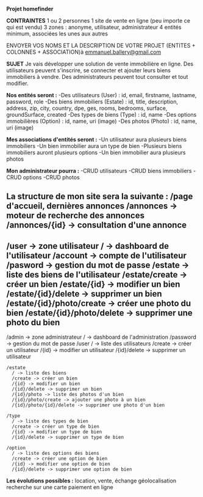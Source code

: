 **Projet homefinder**

**CONTRAINTES**
1 ou 2 personnes
1 site de vente en ligne (peu importe ce qui est vendu)
3 zones : anonyme, utilisateur, administrateur
4 entités minimum, associées les unes aux autres

ENVOYER VOS NOMS ET LA DESCRIPTION DE VOTRE PROJET (ENTITES + COLONNES + ASSOCIATION)à emmanuel.ballery@gmail.com

**SUJET**
Je vais développer une solution de vente immobilière en ligne. Des utilisateurs peuvent s'inscrire, se connecter et ajouter leurs biens immobiliers à vendre. Des administrateurs peuvent tout consulter et tout modifier.

**Nos entités seront :**
  -Des utilisateurs (User) : id, email, firstname, lastname, password, role
  -Des biens immobiliers (Estate) : id, title, description, address, zip, city, country, dpe, ges, rooms, bedrooms, surface, groundSurface, created
  -Des types de biens (Type) : id, name
  -Des options immobilières (Option) : id, name, uri (image)
  -Des photos (Photo) : id, name, uri (image)

**Mes associations d'entités seront :**
  -Un utilisateur aura plusieurs biens immobiliers
  -Un bien immobilier aura un type de bien
  -Plusieurs biens immobiliers auront plusieurs options
  -Un bien immobilier aura plusieurs photos

**Mon administrateur pourra :**
  -CRUD utilisateurs
  -CRUD biens immobiliers
  -CRUD options
  -CRUD photos

**La structure de mon site sera la suivante :**
/page d'accueil, dernières annonces
  /annonces -> moteur de recherche des annonces
  /annonces/{id} -> consultation d'une annonce
-----------------------------------------------------------------------------------
/user -> zone utilisateur
    / -> dashboard de l'utilisateur
    /account -> compte de l'utilisateur
    /pasword -> gestion du mot de passe
    /estate -> liste des biens de l'utilisateur
    /estate/create -> créer un bien
    /estate/{id} -> modifier un bien
    /estate/{id}/delete -> supprimer un bien
    /estate/{id}/photo/create -> créer une photo du bien
    /estate/{id}/photo/delete -> supprimer une photo du bien
-----------------------------------------------------------------------------------
/admin -> zone administrateur
    / -> dashboard de l'administration
    /password -> gestion du mot de passe
    /user
      / -> liste des utilisateurs
      /create -> créer un utilisateur
      /{id} -> modifier un utilisateur
      /{id}/delete -> supprimer un utilisateur
      
    /estate
      / -> liste des biens
      /create -> créer un bien
      /{id} -> modifier un bien
      /{id}/delete -> supprimer un bien
      /{id}/photo -> liste des photos d'un bien
      /{id}/photo/create -> ajouter une photo à un bien
      /{id}/photo/{id}/delete -> supprimer une photo d'un bien

    /type
      / -> liste des types de bien
      /create -> créer un type de bien
      /{id} -> modifier un type de bien
      /{id}/delete -> supprimer un type de bien

    /option
      / -> liste des options des biens
      /create -> créer une option de bien
      /{id} -> modifier une option de bien
      /{id}/delete -> supprimer une option de bien

**Les évolutions possibles :**
  location, vente, échange
  géolocalisation
  recherche sur une carte
  paiement en ligne
